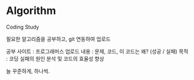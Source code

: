 # Algorithm
Coding Study

필요한 알고리즘을 공부하고, git 연동하여 업로드

공부 사이트 : 프로그래머스
업로드 내용 : 문제, 코드, 이 코드는 왜? (성공 / 실패)
목적 : 코딩 실패의 원인 분석 및 코드의 효율성 향상

늘 꾸준하게, 하나씩.
